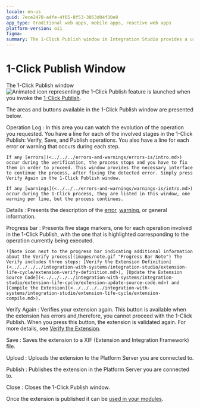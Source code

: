 ```yaml
---
locale: en-us
guid: 7ece2478-a4fe-4f05-8f53-3053d04f30e8
app_type: traditional web apps, mobile apps, reactive web apps
platform-version: o11
figma:
summary: The 1-Click Publish window in Integration Studio provides a user interface to manage the publishing process of extensions, including error handling and progress tracking
---
```

# 1-Click Publish Window

The 1-Click Publish window ![Animated icon representing the 1-Click Publish feature](images/1-click-publish-icon.gif "1-Click Publish Icon") is launched when you invoke the [1-Click Publish](<../../../../integration-with-systems/integration-studio/extension-life-cycle/extension-1-cp.md>).

The areas and buttons available in the 1-Click Publish window are presented below.

Operation Log
:   In this area you can watch the evolution of the operation you requested. You have a line for each of the involved stages in the 1-Click Publish: Verify, Save, and Publish operations. You also have a line for each error or warning that occurs during each step.

    If any [errors](<../../../errors-and-warnings/errors-is/intro.md>) occur during the verification, the process stops and you have to fix them in order to proceed. This window provides the necessary interface to continue the process, after fixing the detected error. Simply press Verify Again in the 1-Click Publish window.
    
    If any [warnings](<../../../errors-and-warnings/warnings-is/intro.md>) occur during the 1-Click process, they are listed in this window, one warning per line, but the process continues.

Details
:   Presents the description of the [error](<../../../errors-and-warnings/errors-is/intro.md>), [warning](<../../../errors-and-warnings/warnings-is/intro.md>), or general information.

Progress bar
:   Presents five stage markers, one for each operation involved in the 1-Click Publish, with the one that is highlighted corresponding to the operation currently being executed.

    ![Note icon next to the progress bar indicating additional information about the Verify process](images/note.gif "Progress Bar Note") The Verify includes three steps: [Verify the Extension Definition](<../../../../integration-with-systems/integration-studio/extension-life-cycle/extension-verify-definition.md>), [Update the Extension Source Code](<../../../../integration-with-systems/integration-studio/extension-life-cycle/extension-update-source-code.md>) and [Compile the Extension](<../../../../integration-with-systems/integration-studio/extension-life-cycle/extension-compile.md>).

Verify Again
:   Verifies your extension again. This button is available when the extension has errors and,therefore, you cannot proceed with the 1-Click Publish. When you press this button, the extension is validated again. For more details, see [Verify the Extension](<../../../../integration-with-systems/integration-studio/extension-life-cycle/extension-verify.md>).

Save
:   Saves the extension to a XIF (Extension and Integration Framework) file.

Upload
:   Uploads the extension to the Platform Server you are connected to.

Publish
:   Publishes the extension in the Platform Server you are connected to.

Close
:   Closes the 1-Click Publish window.

Once the extension is published it can be [used in your modules](<../../../../integration-with-systems/integration-studio/extension-life-cycle/extension-use.md>).
